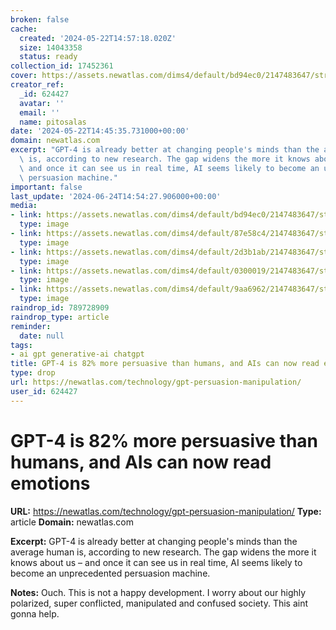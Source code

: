 ```yaml
---
broken: false
cache:
  created: '2024-05-22T14:57:18.020Z'
  size: 14043358
  status: ready
collection_id: 17452361
cover: https://assets.newatlas.com/dims4/default/bd94ec0/2147483647/strip/true/crop/1173x616+0+41/resize/1200x630!/quality/90/?url=http%3A%2F%2Fnewatlas-brightspot.s3.amazonaws.com%2F64%2F20%2Fcace0fb74b879579467454ef40bf%2Fscreenshot-2024-04-02-at-6.43.50%E2%80%AFPM.png&na.image_optimisation=0
creator_ref:
  _id: 624427
  avatar: ''
  email: ''
  name: pitosalas
date: '2024-05-22T14:45:35.731000+00:00'
domain: newatlas.com
excerpt: "GPT-4 is already better at changing people's minds than the average human\
  \ is, according to new research. The gap widens the more it knows about us \u2013\
  \ and once it can see us in real time, AI seems likely to become an unprecedented\
  \ persuasion machine."
important: false
last_update: '2024-06-24T14:54:27.906000+00:00'
media:
- link: https://assets.newatlas.com/dims4/default/bd94ec0/2147483647/strip/true/crop/1173x616+0+41/resize/1200x630!/quality/90/?url=http%3A%2F%2Fnewatlas-brightspot.s3.amazonaws.com%2F64%2F20%2Fcace0fb74b879579467454ef40bf%2Fscreenshot-2024-04-02-at-6.43.50%E2%80%AFPM.png&na.image_optimisation=0
  type: image
- link: https://assets.newatlas.com/dims4/default/87e58c4/2147483647/strip/true/crop/1047x698+63+0/resize/1920x1280!/quality/90/?url=http%3A%2F%2Fnewatlas-brightspot.s3.amazonaws.com%2F64%2F20%2Fcace0fb74b879579467454ef40bf%2Fscreenshot-2024-04-02-at-6.43.50%E2%80%AFPM.png
  type: image
- link: https://assets.newatlas.com/dims4/default/2d3b1ab/2147483647/strip/true/crop/3809x2539+353+0/resize/800x533!/quality/90/?url=http%3A%2F%2Fnewatlas-brightspot.s3.amazonaws.com%2Fb6%2F27%2F28642db049cc99cc0a76a3e0e560%2Fdc1.jpg
  type: image
- link: https://assets.newatlas.com/dims4/default/0300019/2147483647/strip/true/crop/2073x1382+192+0/resize/800x533!/quality/90/?url=http%3A%2F%2Fnewatlas-brightspot.s3.amazonaws.com%2Fdf%2F48%2Fc3620a88400c9192b1e55064d461%2Fdetail-0.png
  type: image
- link: https://assets.newatlas.com/dims4/default/9aa6962/2147483647/strip/true/crop/1920x1280+178+0/resize/800x533!/quality/90/?url=http%3A%2F%2Fnewatlas-brightspot.s3.amazonaws.com%2Fa0%2Fd9%2Fd3117bdc482194f18b6b313d787a%2Fscreenshot-2024-05-21-at-1.17.23%E2%80%AFPM.png
  type: image
raindrop_id: 789728909
raindrop_type: article
reminder:
  date: null
tags:
- ai gpt generative-ai chatgpt
title: GPT-4 is 82% more persuasive than humans, and AIs can now read emotions
type: drop
url: https://newatlas.com/technology/gpt-persuasion-manipulation/
user_id: 624427
---
```


# GPT-4 is 82% more persuasive than humans, and AIs can now read emotions

**URL:** https://newatlas.com/technology/gpt-persuasion-manipulation/
**Type:** article
**Domain:** newatlas.com

**Excerpt:** GPT-4 is already better at changing people's minds than the average human is, according to new research. The gap widens the more it knows about us – and once it can see us in real time, AI seems likely to become an unprecedented persuasion machine.

**Notes:**
Ouch. This is not a happy development. I worry about our highly polarized, super conflicted, manipulated and confused society. This aint gonna help.

